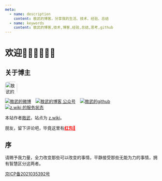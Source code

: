 ```yaml
---
meta:
  - name: description
    content: 敖武的博客，分享我的生活、技术、经验、总结
  - name: keywords
    content: 敖武的博客,技术,博客,经验,总结,思考,github
---
```

# 欢迎👏🏻👏🏻👏🏻

## 关于博主

<p>
  <img title="敖武的头像" alt="敖武的头像" src="https://z.wiki/autoupload/2022-05-09/fa4355da3640453380d18ce97f4ce98e.IMG_7223.JPG" style="width: 40px;height: 40px; border-radius: 8px;">
</p>

<style>
.links {
  flex-wrap: wrap;
}
.links > a {
  margin-right: 15px;
  flex-shrink: 0;
}
</style>


<div class="links" style="display: flex;">
  <a target="_blank" href="https://weibo.com/u/2558497932"><img src="https://z.wiki/shieldio/weibo.svg" title="敖武的微博" /></a>
  <a target="_blank" href="https://1.z.wiki/autoupload/20231209/2Vsb.1164X1122-IMG_1279.JPG"><img src="https://z.wiki/autoupload/20231209/rt4Z.%E5%BE%AE%E4%BF%A1-%E5%85%AC%E4%BC%97%E5%8F%B7-0ac261.svg" title="敖武的博客 公众号" /></a>
  <a target="_blank" href="https://github.com/yihuaxiang"><img src="https://z.wiki/shieldio/github.svg" title="敖武的github" /></a>
  <a target="_blank" href="https://stats.uptimerobot.com/jM7p3TY1ng"><img src="https://z.wiki/shieldio/uptime.svg" title="z.wiki 的服务状态" /></a>
</div>

本站作者[敖武](https://z.wiki)，站点为 [z.wiki](https://z.wiki)。


朋友，留下评论吧，毕竟这里有<a href="https://8.z.wiki/autoupload/20240606/X4i5/2780X1264/Screenshot_2024-06-06-02-58-36-10_3915bacb930634b7e206116f9dc9486f.jpg" target="_blank" style="color: red;font-weight: bold; text-decoration: underline;">红包🧧</a>

<NaviLinks />

<LastPost :random='true' prefix="" :number="6"/>

<LastComment title="最新评论" prefix="" :number="3"/>


## 序

请赐予我力量，全力改变那些可以改变的事情，平静接受那些无能为力的事情，拥有智慧区分这两者。


[京ICP备2021035392号](https://beian.miit.gov.cn/)

